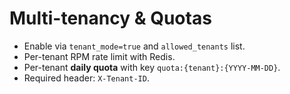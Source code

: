 # Multi-tenancy & Quotas

- Enable via `tenant_mode=true` and `allowed_tenants` list.
- Per-tenant RPM rate limit with Redis.
- Per-tenant **daily quota** with key `quota:{tenant}:{YYYY-MM-DD}`.
- Required header: `X-Tenant-ID`.
